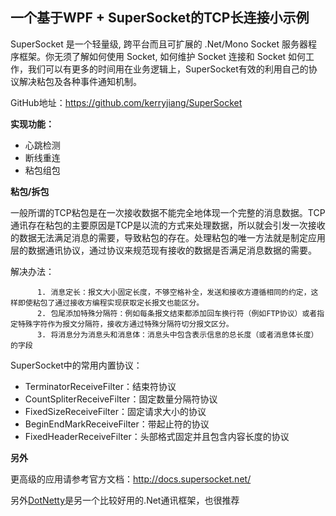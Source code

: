 ## 一个基于WPF + SuperSocket的TCP长连接小示例

SuperSocket 是一个轻量级, 跨平台而且可扩展的 .Net/Mono Socket 服务器程序框架。你无须了解如何使用 Socket, 如何维护 Socket 连接和 Socket 如何工作，我们可以有更多的时间用在业务逻辑上，SuperSocket有效的利用自己的协议解决粘包及各种事件通知机制。

GitHub地址：https://github.com/kerryjiang/SuperSocket

**实现功能：**

- 心跳检测
- 断线重连
- 粘包组包

**粘包/拆包**

一般所谓的TCP粘包是在一次接收数据不能完全地体现一个完整的消息数据。TCP通讯存在粘包的主要原因是TCP是以流的方式来处理数据，所以就会引发一次接收的数据无法满足消息的需要，导致粘包的存在。处理粘包的唯一方法就是制定应用层的数据通讯协议，通过协议来规范现有接收的数据是否满足消息数据的需要。

解决办法：

```
      1. 消息定长：报文大小固定长度，不够空格补全，发送和接收方遵循相同的约定，这样即使粘包了通过接收方编程实现获取定长报文也能区分。
      2. 包尾添加特殊分隔符：例如每条报文结束都添加回车换行符（例如FTP协议）或者指定特殊字符作为报文分隔符，接收方通过特殊分隔符切分报文区分。
      3. 将消息分为消息头和消息体：消息头中包含表示信息的总长度（或者消息体长度）的字段
```

SuperSocket中的常用内置协议：

- TerminatorReceiveFilter：结束符协议
- CountSpliterReceiveFilter：固定数量分隔符协议
- FixedSizeReceiveFilter：固定请求大小的协议
- BeginEndMarkReceiveFilter：带起止符的协议
- FixedHeaderReceiveFilter：头部格式固定并且包含内容长度的协议

**另外**

更高级的应用请参考官方文档：http://docs.supersocket.net/

另外[DotNetty](https://github.com/tangming579/DotNettySample)是另一个比较好用的.Net通讯框架，也很推荐